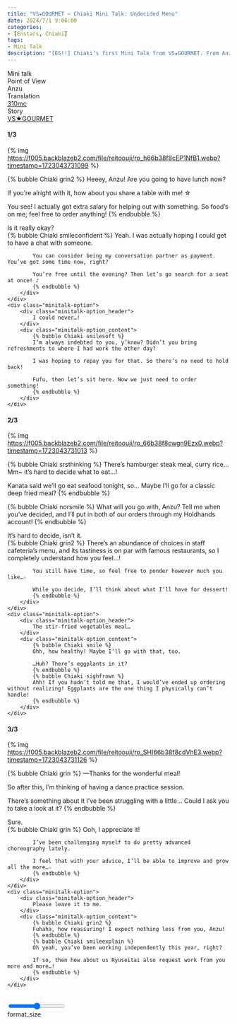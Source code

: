 ```yaml
---
title: "VS★GOURMET – Chiaki Mini Talk: Undecided Menu"
date: 2024/7/1 9:06:00
categories:
- [Enstars, Chiaki]
tags:
- Mini Talk
description: "[ES!!] Chiaki’s first Mini Talk from VS★GOURMET. From Anzu’s POV."
---
```

<div class="three-wrapper" style="--storyColor:#5ac189;--storyColor-rgb:90,193,137;--storyColor-h:147.4;--storyColor-s:45.4%;--storyColor-l:55.5%;">
    <div class="info-area">
        <div class="info">
            <div class="info-item characters">
                <div class="label">
                    Mini talk
                </div>
                <div class="value">
					<a href="/categories/Enstars/Chiaki" character="Chiaki"></a>
                </div>
            </div>
            <div class="info-item one">
                <div class="label">
                    Point of View
                </div>
                <div class="value">
                    Anzu
                </div>
            </div>
            <div class="info-item two">
                <div class="label">
                    Translation
                </div>
                <div class="value">
                    <a href="/about">310mc</a>
                </div>
            </div>
            <div class="info-item three">
                <div class="label">
                   Story
                </div>
                <div class="value">
                    <a href="/vs_gourmet">VS★GOURMET</a>
                </div>
            </div>
        </div>
    </div>
</div>

<!-- more -->

#### <div mt="rare"></div> 1/3

{% img https://f005.backblazeb2.com/file/reitoouji/ro_h66b38f8cEP1NfB1.webp?timestamp=1723043731099 %}

{% bubble Chiaki grin2 %}
Heeey, Anzu! Are you going to have lunch now?

If you’re alright with it, how about you share a table with me! ☆

You see! I actually got extra salary for helping out with something. So food’s on me; feel free to order anything!
{% endbubble %}

<div class="minitalk" character="Anzu">
    <div class="minitalk-option">
        <div class="minitalk-option_header">
            Is it really okay?
        </div>
        <div class="minitalk-option_content">
            {% bubble Chiaki smileconfident %}
            Yeah. I was actually hoping I could get to have a chat with someone.

            You can consider being my conversation partner as payment. You’ve got some time now, right?

            You’re free until the evening? Then let’s go search for a seat at once! ♪
			{% endbubble %}
        </div>
    </div>
    <div class="minitalk-option">
        <div class="minitalk-option_header">
            I could never…!
        </div>
        <div class="minitalk-option_content">
            {% bubble Chiaki smilesoft %}
            I’m always indebted to you, y’know? Didn’t you bring refreshments to where I had work the other day?

            I was hoping to repay you for that. So there’s no need to hold back!

            Fufu, then let’s sit here. Now we just need to order something!
			{% endbubble %}
        </div>
    </div>
</div>

#### <div mt="rare"></div> 2/3

{% img https://f005.backblazeb2.com/file/reitoouji/ro_66b38f8cwgn9Ezx0.webp?timestamp=1723043731013 %}

{% bubble Chiaki srsthinking %}
There’s hamburger steak meal, curry rice… Mm~ it’s hard to decide what to eat…!

Kanata said we’ll go eat seafood tonight, so… Maybe I’ll go for a classic deep fried meal?
{% endbubble %}

{% bubble Chiaki norsmile %}
What will you go with, Anzu? Tell me when you’ve decided, and I’ll put in both of our orders through my Holdhands account!
{% endbubble %}

<div class="minitalk" character="Anzu">
    <div class="minitalk-option">
        <div class="minitalk-option_header">
            It’s hard to decide, isn’t it.
        </div>
        <div class="minitalk-option_content">
            {% bubble Chiaki grin2 %}
            There’s an abundance of choices in staff cafeteria’s menu, and its tastiness is on par with famous restaurants, so I completely understand how you feel…!

            You still have time, so feel free to ponder however much you like…☆

            While you decide, I’ll think about what I’ll have for dessert!
			{% endbubble %}
        </div>
    </div>
    <div class="minitalk-option">
        <div class="minitalk-option_header">
            The stir-fried vegetables meal…
        </div>
        <div class="minitalk-option_content">
            {% bubble Chiaki smile %}
            Ohh, how healthy! Maybe I’ll go with that, too.

            …Huh? There’s eggplants in it?
            {% endbubble %}
            {% bubble Chiaki sighfrown %}
            Ahh! If you hadn’t told me that, I would’ve ended up ordering without realizing! Eggplants are the one thing I physically can’t handle!
			{% endbubble %}
        </div>
    </div>
</div>

#### <div mt="rare"></div> 3/3

{% img https://f005.backblazeb2.com/file/reitoouji/ro_SHI66b38f8cdVhE3.webp?timestamp=1723043731126 %}

{% bubble Chiaki grin %}
—Thanks for the wonderful meal!

So after this, I’m thinking of having a dance practice session.

There’s something about it I’ve been struggling with a little… Could I ask you to take a look at it?
{% endbubble %}

<div class="minitalk" character="Anzu">
    <div class="minitalk-option">
        <div class="minitalk-option_header">
            Sure.
        </div>
        <div class="minitalk-option_content">
            {% bubble Chiaki grin %}
            Ooh, I appreciate it!

            I’ve been challenging myself to do pretty advanced choreography lately.

            I feel that with your advice, I’ll be able to improve and grow all the more…☆
			{% endbubble %}
        </div>
    </div>
    <div class="minitalk-option">
        <div class="minitalk-option_header">
            Please leave it to me.
        </div>
        <div class="minitalk-option_content">
            {% bubble Chiaki grin2 %}
            Fuhaha, how reassuring! I expect nothing less from you, Anzu!
            {% endbubble %}
            {% bubble Chiaki smileexplain %}
            Oh yeah, you’ve been working independently this year, right?

            If so, then how about us Ryuseitai also request work from you more and more…!
			{% endbubble %}
        </div>
    </div>
</div>
<br>
<div class="navigation2">
    <div class="toolbar-wrapper">
        <div class="slider-container">
            <input type="range" min="1" max="5" value="3" class="slider">
        </div>
        <div class="toolbar">
            <a target="_blank" href="/translations" class="home-button" title="Translations Masterlist"><i class="fa fa-home"></i></a>
            <div class="toolbar__section">
                <a id="sliderDrop">
                    <span class="material-icons-round" title="Text Size">format_size</span>
                </a>
            </div>
            <a target="_blank" href="/vs_gourmet#Mini-Talks" title="Index"><i class="fa fa-star"></i></a>
            <a href="/vs_gourmet/minitalk/chiaki_2" title="Chiaki Mini Talk: In Order To Represent Myself"><i class="fa fa-arrow-right"></i></a>
            <a href="#top" class="top-arrow" title="Back to Top"><i class="fa fa-arrow-up"></i></a>
        </div>
    </div>
</div>